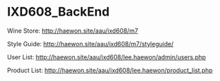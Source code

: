 # IXD608_BackEnd

Wine Store:
http://haewon.site/aau/ixd608/m7

Style Guide:
http://haewon.site/aau/ixd608/m7/styleguide/

User List:
http://haewon.site/aau/ixd608/lee.haewon/admin/users.php

Product List:
http://haewon.site/aau/ixd608/lee.haewon/product_list.php